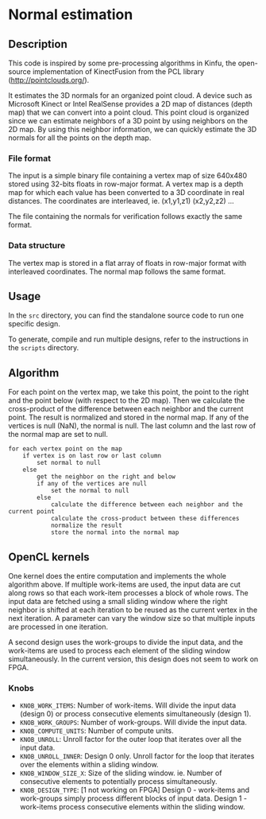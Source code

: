 
# Normal estimation

## Description

This code is inspired by some pre-processing algorithms in Kinfu, the open-source implementation of KinectFusion from the PCL library (http://pointclouds.org/).

It estimates the 3D normals for an organized point cloud. A device such as Microsoft Kinect or Intel RealSense provides a 2D map of distances (depth map) that we can convert into a point cloud. This point cloud is organized since we can estimate neighbors of a 3D point by using neighbors on the 2D map. By using this neighbor information, we can quickly estimate the 3D normals for all the points on the depth map.

### File format

The input is a simple binary file containing a vertex map of size 640x480 stored using 32-bits floats in row-major format. A vertex map is a depth map for which each value has been converted to a 3D coordinate in real distances. The coordinates are interleaved, ie. (x1,y1,z1) (x2,y2,z2) ...

The file containing the normals for verification follows exactly the same format.

### Data structure

The vertex map is stored in a flat array of floats in row-major format with interleaved coordinates. The normal map follows the same format.

## Usage

In the `src` directory, you can find the standalone source code to run one specific design.

To generate, compile and run multiple designs, refer to the instructions in the `scripts` directory.



## Algorithm

For each point on the vertex map, we take this point, the point to the right and the point below (with respect to the 2D map). Then we calculate the cross-product of the difference between each neighbor and the current point. The result is normalized and stored in the normal map. If any of the vertices is null (NaN), the normal is null. The last column and the last row of the normal map are set to null.

```
for each vertex point on the map
	if vertex is on last row or last column
		set normal to null
	else
		get the neighbor on the right and below
		if any of the vertices are null
			set the normal to null
		else
			calculate the difference between each neighbor and the current point
			calculate the cross-product between these differences
			normalize the result
			store the normal into the normal map
```

## OpenCL kernels

One kernel does the entire computation and implements the whole algorithm above. If multiple work-items are used, the input data are cut along rows so that each work-item processes a block of whole rows. The input data are fetched using a small sliding window where the right neighbor is shifted at each iteration to be reused as the current vertex in the next iteration. A parameter can vary the window size so that multiple inputs are processed in one iteration.

A second design uses the work-groups to divide the input data, and the work-items are used to process each element of the sliding window simultaneously. In the current version, this design does not seem to work on FPGA.

### Knobs

- `KNOB_WORK_ITEMS`: Number of work-items. Will divide the input data (design 0) or process consecutive elements simultaneously (design 1).
- `KNOB_WORK_GROUPS`: Number of work-groups. Will divide the input data.
- `KNOB_COMPUTE_UNITS`: Number of compute units.
- `KNOB_UNROLL`: Unroll factor for the outer loop that iterates over all the input data.
- `KNOB_UNROLL_INNER`: Design 0 only. Unroll factor for the loop that iterates over the elements within a sliding window.
- `KNOB_WINDOW_SIZE_X`: Size of the sliding window. ie. Number of consecutive elements to potentially process simultaneously.
- `KNOB_DESIGN_TYPE`: [1 not working on FPGA] Design 0 - work-items and work-groups simply process different blocks of input data. Design 1 - work-items process consecutive elements within the sliding window.

